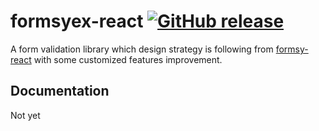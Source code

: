formsyex-react  [![GitHub release](https://img.shields.io/github/release/hero78119/formsyex-react.svg)](https://github.com/hero78119/formsyex-react/releases)
==========
A form validation library which design strategy is following from [formsy-react](https://github.com/christianalfoni/formsy-react) with some customized features improvement.

## Documentation
Not yet
